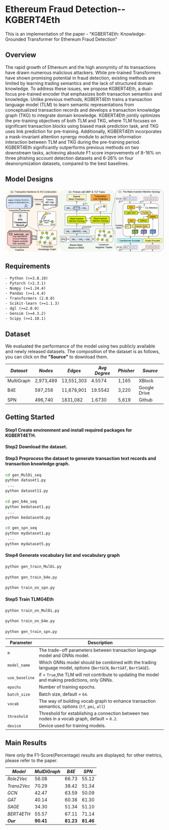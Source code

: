 # Ethereum Fraud Detection--KGBERT4Eth
This is an implementation of the paper - "KGBERT4Eth: Knowledge-Grounded Transformer for Ethereum Fraud Detection"
## Overview
The rapid growth of Ethereum and the high anonymity of its transactions have drawn numerous malicious attackers. While pre-trained Transformers have shown promising potential in fraud detection, existing methods are limited by learning trading semantics and the lack of structured domain knowledge. To address these issues, we propose KGBERT4Eth, a dual-focus pre-trained encoder that emphasizes both transaction semantics and knowledge. Unlike previous methods, KGBERT4Eth trains a transaction language model (TLM) to learn semantic representations from conceptualized transaction records and develops a transaction knowledge graph (TKG) to integrate domain knowledge. KGBERT4Eth jointly optimizes the pre-training objectives of both TLM and TKG, where TLM focuses on significant transaction blocks using biased mask prediction task, and TKG uses link prediction for pre-training. Additionally, KGBERT4Eth incorporates a mask-invariant attention synergy module to achieve information interaction between TLM and TKG during the pre-training period. KGBERT4Eth significantly outperforms previous methods on two downstream tasks, achieving absolute F1 score improvements of 8-16% on three phishing account detection datasets and 6-26% on four deanonymization datasets, compared to the best baselines. 
## Model Designs
![image](https://github.com/KGBERT4Eth/KGBERT4ETH/blob/main/framwork.png)


## Requirements

```
- Python (>=3.8.10)
- Pytorch (>2.3.1)
- Numpy (>=1.24.4)
- Pandas (>=1.4.4)
- Transformers (2.0.0)
- Scikit-learn (>=1.1.3)
- dgl (>=2.0.0)
- Gensim (>=4.3.2)
- Scipy (>=1.10.1)
```

## Dataset

We evaluated the performance of the model using two publicly available and newly released datasets. The composition of the dataset is as follows, you can click on the **"Source"** to download them.

| *Dataset*        | *Nodes*      | *Edges*       | *Avg Degree*   |*Phisher* | *Source*  |
| ---------------- | ------------- | -------------- | -------------- |------- |---------- |
| MultiGraph       |  2,973,489    |  13,551,303    |  4.5574        | 1,165  |  XBlock     |
| B4E              |  597,258      |  11,678,901    |  19.5542       | 3,220  |  Google Drive   |
| SPN  |  496,740      |  1831,082      |  1.6730        | 5,619  |    Github       |

## Getting Started 
#### Step1 Create environment and install required packages for KGBERT4ETH.
#### Step2 Download the dataset.
#### Step3 Preprocess the dataset to generate transaction text records and transaction knowledge graph.
```sh
cd gen_MulDi_seq
python dataset1.py
 ...
python dataset11.py

cd gen_b4e_seq
python bedataset1.py
 ...
python bedataset6.py

cd gen_spn_seq
python mydataset1.py
 ...
python mydataset5.py
```
#### Step4 Generate vocabulary list and vocabulary graph
```sh
python gen_train_MulDi.py

python gen_train_b4e.py

python train_on_spn.py
```
#### Step5 Train TLMG4Eth 
```sh
python train_on_MulDi.py

python train_on_b4e.py

python gen_train_spn.py
```

| Parameter                | Description                                                                        |
|--------------------------|------------------------------------------------------------------------------------|
| `m`                | The trade-off parameters between transaction language model and GNNs model.                                             |
| `model_name`         | Which GNNs model should be combined with the trading language model, options (`BertGCN`, `BertGAT`, `BertSAGE`).                                                  |
| `use_baseline`         | if = `True`,the TLM will not contribute to updating the model and making predictions, only GNNs.                                    |
| `epochs`                 | Number of training epochs.                                       |
| `batch_size`             | Batch size, default = `64`.                                                       |
| `vocab`          | The way of building vocab graph to enhance transaction semantics, options (`tf`, `pmi`, `all`)                    |
| `threshold`        | Threshold for establishing a connection between two nodes in a vocab graph,  default = `0.2`.                        |
| `device` | Device used for training models.        |



## Main Results

Here only the F1-Score(Percentage) results are displayed; for other metrics, please refer to the paper.

| *Model*              | *MulDiGraph* | *B4E*     | *SPN*     |
| -------------------- | ------------ | --------- | --------- |
| *Role2Vec*           | 56.08        | 66.73     | 55.12     | 
| *Trans2Vec*          | 70.29        | 38.42     | 51.34     | 
| *GCN*                | 42.47        | 63.59     | 50.09     | 
| *GAT*                | 40.14        | 60.38     | 61.30     |
| *SAGE*               | 34.30        | 51.34     | 51.10     | 
| *BERT4ETH*           | 55.57        | 67.11     | 71.14     | 
| ***Our***            | **90.41**    | **81.23** | **81.46** | 
